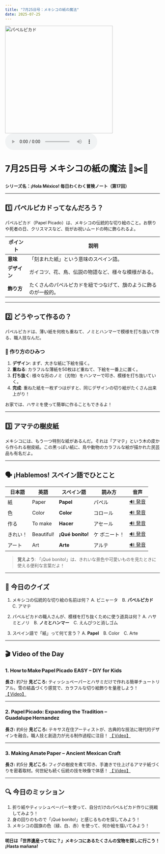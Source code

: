 ```yaml
---
title: "7月25日号：メキシコの紙の魔法"
date: 2025-07-25
---
```


<img src="/mexico-articles/assets/2025-07-25-comic.png" alt="パペルピカド" width="350" />

<audio controls>
  <source src="/mexico-articles/assets/2025-07-25-sound.wav" type="audio/wav">
  お使いのブラウザはオーディオ要素をサポートしていません。
</audio>

# 7月25日号 メキシコの紙の魔法 🎨✂️📜
**シリーズ名：¡Hola México! 毎日わくわく冒険ノート（第17回）**

---

## 1️⃣ パペルピカドってなんだろう？

パペルピカド（Papel Picado）は、メキシコの伝統的な切り絵のこと。お祭りや死者の日、クリスマスなど、街がお祝いムードの時に飾られるよ。

| ポイント | 説明 |
|---|---|
| **意味** | 「刻まれた紙」という意味のスペイン語。 |
| **デザイン** | ガイコツ、花、鳥、伝説の物語など、様々な模様がある。 |
| **飾り方** | たくさんのパペルピカドを紐でつなげて、旗のように飾るのが一般的。 |

---

## 2️⃣ どうやって作るの？

パペルピカドは、薄い紙を何枚も重ねて、ノミとハンマーで模様を打ち抜いて作る、職人技なんだ。

### 🎨 **作り方のひみつ**
1.  **デザイン**: まず、大きな紙に下絵を描く。
2.  **重ねる**: カラフルな薄紙を50枚ほど重ねて、下絵を一番上に置く。
3.  **打ち抜く**: 様々な形のノミ（刃物）をハンマーで叩き、模様を打ち抜いていく。
4.  **完成**: 重ねた紙を一枚ずつはがすと、同じデザインの切り絵がたくさん出来上がり！

お家では、ハサミを使って簡単に作ることもできるよ！

---

## 3️⃣ アマテの樹皮紙

メキシコには、もう一つ特別な紙があるんだ。それは「アマテ」という木の皮から作られる樹皮紙。この黒っぽい紙に、鳥や動物のカラフルな絵が描かれた民芸品も有名だよ。

---

## 🗣️ ¡Hablemos! スペイン語でひとこと

| 日本語 | 英語 | スペイン語 | 読み方 | 音声 |
|---|---|---|---|---|
| 紙 | Paper | **Papel** | パペル | [🔊 発音](https://www.spanishdict.com/pronunciation/papel) |
| 色 | Color | **Color** | コロール | [🔊 発音](https://www.spanishdict.com/pronunciation/color) |
| 作る | To make | **Hacer** | アセール | [🔊 発音](https://www.spanishdict.com/pronunciation/hacer) |
| きれい！ | Beautiful! | **¡Qué bonito!** | ケ ボニート！ | [🔊 発音](https://www.spanishdict.com/pronunciation/qu%C3%A9%20bonito) |
| アート | Art | **Arte** | アルテ | [🔊 発音](https://www.spanishdict.com/pronunciation/arte) |

> **覚えよう**: 「¡Qué bonito!」は、きれいな景色や可愛いものを見たときに使える便利な言葉だよ！

---

## 🎲 今日のクイズ

1.  メキシコの伝統的な切り絵の名前は何？
    A. ピニャータ　B. **パペルピカド**　C. アマテ

2.  パペルピカドの職人さんが、模様を打ち抜くために使う道具は何？
    A. ハサミとノリ　B. **ノミとハンマー**　C. えんぴつと消しゴム

3.  スペイン語で「紙」って何て言う？
    A. **Papel**　B. Color　C. Arte

---

## 🎬 Video of the Day

### 1. **How to Make Papel Picado EASY – DIY for Kids**

**長さ:** 約7分
**見どころ:** ティッシュペーパーとハサミだけで作れる簡単チュートリアル。雪の結晶づくり感覚で、カラフルな切り絵飾りを量産しよう！
[【 Video】](https://www.youtube.com/watch?v=K9lYizPO7gM)

---

### 2. **Papel Picado: Expanding the Tradition – Guadalupe Hernandez**

**長さ:** 約6分
**見どころ:** テキサス在住アーティストが、古典的な技法に現代的デザインを融合。職人技と創造力が光る制作過程に注目！
[【 Video】](https://www.youtube.com/watch?v=wk4Xx9Gmuhk)

---

### 3. **Making Amate Paper – Ancient Mexican Craft**

**長さ:** 約5分
**見どころ:** フィグの樹皮を煮て叩き、手漉きで仕上げるアマテ紙づくりを密着取材。何世紀も続く伝統の技を映像で体感！
[【 Video】](https://www.youtube.com/watch?v=OF8eZTo9WB4)

---

## 🔍 今日のミッション

1.  折り紙やティッシュペーパーを使って、自分だけのパペルピカド作りに挑戦してみよう！
2.  身の回りのもので「¡Qué bonito!」と感じるものを探してみよう！
3.  メキシコの国旗の色（緑、白、赤）を使って、何か絵を描いてみよう！

---

**明日は「世界遺産ってなに？」メキシコにあるたくさんの宝物を探しに行こう！ ¡Hasta mañana!**
